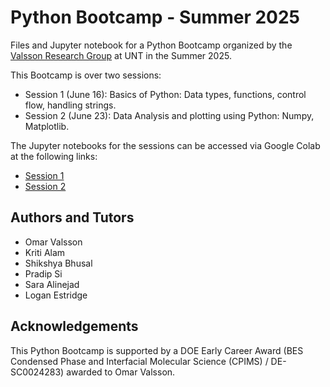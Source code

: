 # Python Bootcamp - Summer 2025

Files and Jupyter notebook for a Python Bootcamp organized by the [Valsson Research Group](https://www.valsson.info) at UNT in the Summer 2025. 

This Bootcamp is over two sessions: 
- Session 1 (June 16): Basics of Python: Data types, functions, control flow, handling strings.
- Session 2 (June 23): Data Analysis and plotting using Python: Numpy, Matplotlib.

The Jupyter notebooks for the sessions can be accessed via Google Colab at the following links:
- [Session 1](https://colab.research.google.com/github/valsson-group/python-bootcamp/blob/main/Summer-2025/Session_1.ipynb)
- [Session 2](https://colab.research.google.com/github/valsson-group/python-bootcamp/blob/main/Summer-2025/Session_2.ipynb)

## Authors and Tutors 
- Omar Valsson
- Kriti Alam
- Shikshya Bhusal
- Pradip Si
- Sara Alinejad
- Logan Estridge

## Acknowledgements
This Python Bootcamp is supported by a DOE Early Career Award (BES Condensed Phase and Interfacial Molecular Science (CPIMS) / DE-SC0024283) awarded to Omar Valsson.
